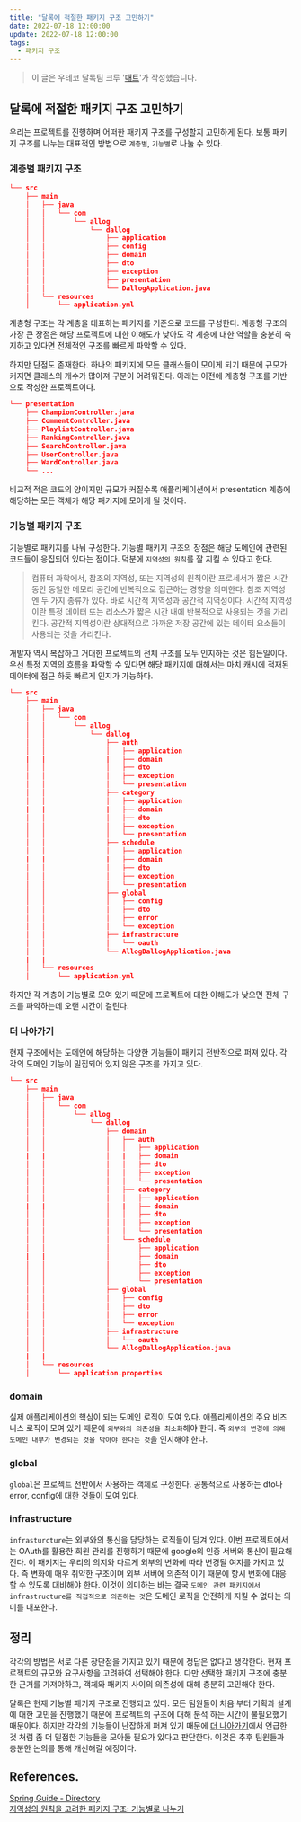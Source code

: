 ```yaml
---
title: "달록에 적절한 패키지 구조 고민하기"
date: 2022-07-18 12:00:00
update: 2022-07-18 12:00:00
tags:
  - 패키지 구조
---
```


> 이 글은 우테코 달록팀 크루 '[매트](https://github.com/hyeonic)'가 작성했습니다.

## 달록에 적절한 패키지 구조 고민하기

우리는 프로젝트를 진행하며 어떠한 패키지 구조를 구성할지 고민하게 된다. 보통 패키지 구조를 나누는 대표적인 방법으로 `계층별`, `기능별`로 나눌 수 있다.

### 계층별 패키지 구조

```json
└── src
    ├── main
    │   ├── java
    │   │   └── com
    │   │       └── allog
    │   │           └── dallog      
    │   │               ├── application
    │   │               ├── config
    │   │               ├── domain
    │   │               ├── dto
    │   │               ├── exception
    │   │               ├── presentation
    │   │               └── DallogApplication.java
    │   └── resources
    │       └── application.yml
```

계층형 구조는 각 계층을 대표하는 패키지를 기준으로 코드를 구성한다. 계층형 구조의 가장 큰 장점은 해당 프로젝트에 대한 이해도가 낮아도 각 계층에 대한 역할을 충분히 숙지하고 있다면 전체적인 구조를 빠르게 파악할 수 있다.

하지만 단점도 존재한다. 하나의 패키지에 모든 클래스들이 모이게 되기 때문에 규모가 커지면 클래스의 개수가 많아져 구분이 어려워진다. 아래는 이전에 계층형 구조를 기반으로 작성한 프로젝트이다.

```json
└── presentation  
    ├── ChampionController.java
    ├── CommentController.java
    ├── PlaylistController.java
    ├── RankingController.java
    ├── SearchController.java
    ├── UserController.java
    ├── WardController.java
    └── ...
```

비교적 적은 코드의 양이지만 규모가 커질수록 애플리케이션에서 presentation 계층에 해당하는 모든 객체가 해당 패키지에 모이게 될 것이다.

### 기능별 패키지 구조

기능별로 패키지를 나눠 구성한다. 기능별 패키지 구조의 장점은 해당 도메인에 관련된 코드들이 응집되어 있다는 점이다. 덕분에 `지역성의 원칙`를 잘 지킬 수 있다고 한다.

> 컴퓨터 과학에서, 참조의 지역성, 또는 지역성의 원칙이란 프로세서가 짧은 시간 동안 동일한 메모리 공간에 반복적으로 접근하는 경향을 의미한다. 참조 지역성엔 두 가지 종류가 있다. 바로 시간적 지역성과 공간적 지역성이다. 시간적 지역성이란 특정 데이터 또는 리소스가 짧은 시간 내에 반복적으로 사용되는 것을 가리킨다. 공간적 지역성이란 상대적으로 가까운 저장 공간에 있는 데이터 요소들이 사용되는 것을 가리킨다.
> 

개발자 역시 복잡하고 거대한 프로젝트의 전체 구조를 모두 인지하는 것은 힘든일이다. 우선 특정 지역의 흐름을 파악할 수 있다면 해당 패키지에 대해서는 마치 캐시에 적재된 데이터에 접근 하듯 빠르게 인지가 가능하다.

```json
└── src
    ├── main
    │   ├── java
    │   │   └── com
    │   │       └── allog
    │   │           └── dallog
    │   │               ├── auth
    │   │               │   ├── application
    |   |               |   ├── domain
    │   │               │   ├── dto
    │   │               │   ├── exception
    │   │               │   └── presentation
    │   │               ├── category
    │   │               │   ├── application
    |   |               |   ├── domain
    │   │               │   ├── dto
    │   │               │   ├── exception
    │   │               │   └── presentation
    │   │               ├── schedule
    │   │               │   ├── application
    |   |               |   ├── domain
    │   │               │   ├── dto
    │   │               │   ├── exception
    │   │               │   └── presentation
    │   │               ├── global
    │   │               │   ├── config
    │   │               │   ├── dto
    │   │               │   ├── error
    │   │               │   └── exception
    │   │               ├── infrastructure
    │   │               │   └── oauth
    │   │               └── AllogDallogApplication.java
    |   |
    │   └── resources
    │       └── application.yml
```

하지만 각 계층이 기능별로 모여 있기 때문에 프로젝트에 대한 이해도가 낮으면 전체 구조를 파악하는데 오랜 시간이 걸린다.

### 더 나아가기

현재 구조에서는 도메인에 해당하는 다양한 기능들이 패키지 전반적으로 퍼져 있다. 각각의 도메인 기능이 밀집되어 있지 않은 구조를 가지고 있다.

```json
└── src
    ├── main
    │   ├── java
    │   │   └── com
    │   │       └── allog
    │   │           └── dallog
    │   │               ├── domain
    │   │               │   ├── auth
    │   │               │   │   ├── application
    |   |               │   |   ├── domain
    │   │               │   │   ├── dto
    │   │               │   │   ├── exception
    │   │               │   │   └── presentation
    │   │               │   ├── category
    │   │               │   │   ├── application
    |   |               │   |   ├── domain
    │   │               │   │   ├── dto
    │   │               │   │   ├── exception
    │   │               │   │   └── presentation
    │   │               │   └── schedule
    │   │               │       ├── application
    |   |               │       ├── domain
    │   │               │       ├── dto
    │   │               │       ├── exception
    │   │               │       └── presentation
    │   │               ├── global
    │   │               │   ├── config
    │   │               │   ├── dto
    │   │               │   ├── error
    │   │               │   └── exception
    │   │               ├── infrastructure
    │   │               │   └── oauth
    │   │               └── AllogDallogApplication.java
    |   |
    │   └── resources
    │       └── application.properties
```

### domain

실제 애플리케이션의 핵심이 되는 도메인 로직이 모여 있다. 애플리케이션의 주요 비즈니스 로직이 모여 있기 때문에 `외부와의 의존성을 최소화`해야 한다. 즉 `외부의 변경에 의해 도메인 내부가 변경되는 것을 막아야 한다는 것`을 인지해야 한다.

### global

`global`은 프로젝트 전반에서 사용하는 객체로 구성한다. 공통적으로 사용하는 dto나 error, config에 대한 것들이 모여 있다. 

### infrastructure

`infrasturcture`는 외부와의 통신을 담당하는 로직들이 담겨 있다. 이번 프로젝트에서는 OAuth를 활용한 회원 관리를 진행하기 때문에 google의 인증 서버와 통신이 필요해진다. 이 패키지는 우리의 의지와 다르게 외부의 변화에 따라 변경될 여지를 가지고 있다. 즉 변화에 매우 취약한 구조이며 외부 서버에 의존적 이기 때문에 항시 변화에 대응할 수 있도록 대비해야 한다. 이것이 의미하는 바는 결국 `도메인 관련 패키지에서 infrastructure를 직접적으로 의존하는 것`은 도메인 로직을 안전하게 지킬 수 없다는 의미를 내포한다.

## 정리

각각의 방법은 서로 다른 장단점을 가지고 있기 때문에 정답은 없다고 생각한다. 현재 프로젝트의 규모와 요구사항을 고려하여 선택해야 한다. 다만 선택한 패키지 구조에 충분한 근거를 가져야하고, 객체와 패키지 사이의 의존성에 대해 충분히 고민해야 한다.

달록은 현재 기능별 패키지 구조로 진행되고 있다. 모든 팀원들이 처음 부터 기획과 설계에 대한 고민을 진행했기 때문에 프로젝트의 구조에 대해 분석 하는 시간이 불필요했기 때문이다. 하지만 각각의 기능들이 난잡하게 퍼져 있기 때문에 [더 나아가기](#더-나아가기)에서 언급한 것 처럼 좀 더 밀접한 기능들을 모아둘 필요가 있다고 판단한다. 이것은 추후 팀원들과 충분한 논의를 통해 개선해갈 예정이다.

## References.

[Spring Guide - Directory](https://cheese10yun.github.io/spring-guide-directory)<br>
[지역성의 원칙을 고려한 패키지 구조: 기능별로 나누기](https://ahnheejong.name/articles/package-structure-with-the-principal-of-locality-in-mind)
